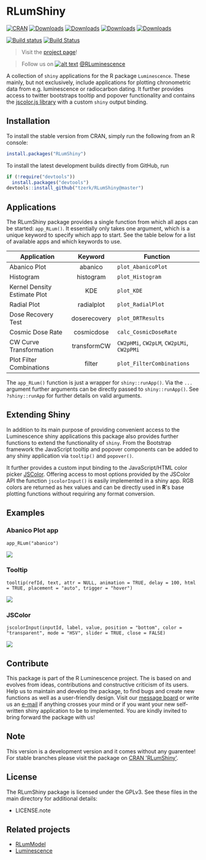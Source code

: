 # RLumShiny

[![CRAN](http://www.r-pkg.org/badges/version/RLumShiny)](http://cran.rstudio.com/package=RLumShiny)
[![Downloads](http://cranlogs.r-pkg.org/badges/grand-total/RLumShiny)](http://www.r-pkg.org/pkg/RLumShiny)
[![Downloads](http://cranlogs.r-pkg.org/badges/RLumShiny)](http://www.r-pkg.org/pkg/RLumShiny)
[![Downloads](http://cranlogs.r-pkg.org/badges/last-week/RLumShiny)](http://www.r-pkg.org/pkg/RLumShiny)
[![Downloads](http://cranlogs.r-pkg.org/badges/last-day/RLumShiny)](http://www.r-pkg.org/pkg/RLumShiny)

[![Build status](https://ci.appveyor.com/api/projects/status/jp8ueedudbuhvtfe/branch/master?svg=true)](https://ci.appveyor.com/project/tzerk/rlumshiny/branch/master)
[![Build Status](https://travis-ci.org/tzerk/RLumShiny.svg?branch=master)](https://travis-ci.org/tzerk/RLumShiny)

> Visit the <a href="https://tzerk.github.io/RLumShiny/" target="_blank">project page</a>!

> Follow us on [![alt text][1.1]][1] <a href="http://www.twitter.com/RLuminescence" target="_blank">@RLuminescence</a>

[1.1]: http://i.imgur.com/wWzX9uB.png (twitter icon without padding)
[1]: http://www.twitter.com/RLuminescence

A collection of `shiny` applications for the R package `Luminescence`. These mainly, but not exclusively, include applications for plotting chronometric data from e.g. luminescence or radiocarbon dating. It further provides access to twitter bootstraps tooltip and popover functionality and contains the [jscolor.js library](http://jscolor.com/) with a custom `shiny` output binding.

## Installation

To install the stable version from CRAN, simply run the following from an R console:

```r
install.packages("RLumShiny")
```

To install the latest development builds directly from GitHub, run

```r
if (!require("devtools"))
  install.packages("devtools")
devtools::install_github("tzerk/RLumShiny@master")
```

## Applications

The RLumShiny package provides a single function from which all apps can be started: `app_RLum()`. It essentially only takes one argument, which is a unique keyword to specify which app to start. See the table below for a list of available apps and which keywords to use.

| Application | Keyword | Function |
|-------------|:---------:|----------|
| Abanico Plot | abanico | `plot_AbanicoPlot` |
| Histogram | histogram | `plot_Histogram` |
| Kernel Density Estimate Plot | KDE | `plot_KDE` |
| Radial Plot | radialplot | `plot_RadialPlot` |
| Dose Recovery Test | doserecovery | `plot_DRTResults` |
| Cosmic Dose Rate | cosmicdose | `calc_CosmicDoseRate`|
| CW Curve Transformation | transformCW | `CW2pHMi`, `CW2pLM`, `CW2pLMi`, `CW2pPMi` |
| Plot Filter Combinations | filter | `plot_FilterCombinations` |

The `app_RLum()` function is just a wrapper for `shiny::runApp()`. Via the `...` argument further arguments can be directly passed to `shiny::runApp()`. See `?shiny::runApp` for further details on valid arguments.


## Extending Shiny

In addition to its main purpose of providing convenient access to the Luminescence shiny applications this package also provides further functions to extend the functionality of `shiny`. From the Bootstrap framework the JavaScript tooltip and popover components can be added to any shiny application via `tooltip()` and `popover()`.

It further provides a custom input binding to the JavaScript/HTML color picker [JSColor](http://jscolor.com). Offering access to most options provided by the JSColor API the function `jscolorInput()` is easily implemented in a shiny app. RGB colors are returned as hex values and can be directly used in **R**'s base plotting functions without requiring any format conversion.

## Examples

### Abanico Plot app 

`app_RLum("abanico")`

<img src="http://zerk.canopus.uberspace.de/img/github/abanicoApp.png"></img>

### Tooltip 

`tooltip(refId, text, attr = NULL, animation = TRUE, delay = 100, html = TRUE, placement = "auto", trigger = "hover")`

<img src="http://zerk.canopus.uberspace.de/img/github/tooltip.png"></img>

### JSColor 

`jscolorInput(inputId, label, value, position = "bottom", color = "transparent", mode = "HSV", slider = TRUE, close = FALSE)`

<img src="http://zerk.canopus.uberspace.de/img/github/JSColor.png"></img>

## Contribute

This package is part of the R Luminescence project. The is based on and evolves from ideas, contributions and constructive criticism of its users. Help us to maintain and develop the package, to find bugs and create new functions as well as a user-friendly design. Visit our [message board](https://forum.r-luminescence.de) or write us an [e-mail](mailto:team@r-luminescence.de) if anything crosses your mind or if you want your new self-written shiny application to be to implemented. You are kindly invited to bring forward the package with us!

## Note

This version is a development version and it comes without any guarentee! For stable branches please visit
the package on [CRAN 'RLumShiny'](http://cran.r-project.org/web/packages/RLumShiny/index.html).

## License

The RLumShiny package is licensed under the GPLv3. See these files in the main directory for additional details: 

- LICENSE.note

## Related projects 

* [RLumModel](https://github.com/R-Lum/RLumModel)
* [Luminescence](https://github.com/R-Lum/Luminescence)
